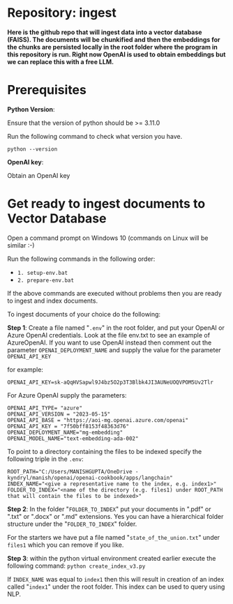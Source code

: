 # Repository: ingest

**Here is the github repo that will ingest data into a vector database (****FAISS****). The documents will be chunkified and then the embeddings for the chunks are persisted locally in the root folder where the program in this repository is run. Right now OpenAI is used to obtain embeddings but we can replace this with a free LLM.**

# Prerequisites

**Python Version**:

Ensure that the version of python should be >= 3.11.0

Run the following command to check what version you have.

```
python --version
```

**OpenAI key**:

Obtain an OpenAI key

# Get ready to ingest documents to Vector Database

Open a command prompt on Windows 10 (commands on Linux will be similar :-)

Run the following commands in the following order:

* `1. setup-env.bat`
* `2. prepare-env.bat`

If the above commands are executed without problems then you are ready to ingest and index documents.

To ingest documents of your choice do the following:

**Step 1**: Create a file named "`.env`" in the root folder, and put your OpenAI or Azure OpenAI credentials. Look at the file env.txt to see an example of AzureOpenAI. If you want to use OpenAI instead then comment out the parameter `OPENAI_DEPLOYMENT_NAME` and supply the value for the parameter `OPENAI_API_KEY`

for example:

`OPENAI_API_KEY=sk-aQqHVSapwl9J4bz5O2p3T3Blbk4JI3AUNeUOQVPOM5Uv2Tlr`

For Azure OpenAI supply the parameters:

```
OPENAI_API_TYPE= "azure"
OPENAI_API_VERSION = "2023-05-15"
OPENAI_API_BASE = "https://aoi-mg.openai.azure.com/openai"
OPENAI_API_KEY = "7f50bff8153f48363d76"
OPENAI_DEPLOYMENT_NAME="mg-embedding"
OPENAI_MODEL_NAME="text-embedding-ada-002"
```

To point to a directory containing the files to be indexed specify the following triple in the `.env`:

```
ROOT_PATH="C:/Users/MANISHGUPTA/OneDrive - kyndryl/manish/openai/openai-cookbook/apps/langchain"
INDEX_NAME="<give a representative name to the index, e.g. index1>"
FOLDER_TO_INDEX="<name of the directory (e.g. files1) under ROOT_PATH that will contain the files to be indexed>"
```

**Step 2**: In the folder "`FOLDER_TO_INDEX`" put your documents in ".pdf" or ".txt" or ".docx" or ".md" extensions. Yes you can have a hierarchical folder structure under the "`FOLDER_TO_INDEX`" folder.

For the starters we have put a file named "`state_of_the_union.txt`" under `files1` which you can remove if you like. 

**Step 3**: within the python virtual environment created earlier execute the following command:
`python create_index_v3.py`

If `INDEX_NAME` was equal to `index1` then this will result in creation of an index called "`index1`" under the root folder. This index can be used to query using NLP.
